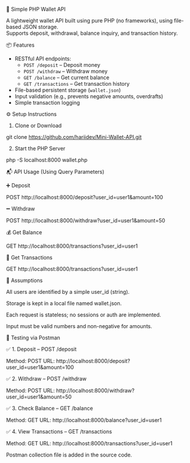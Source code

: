 💸 Simple PHP Wallet API

A lightweight wallet API built using pure PHP (no frameworks), using file-based JSON storage.  
Supports deposit, withdrawal, balance inquiry, and transaction history.


📦 Features

- RESTful API endpoints:
  - `POST /deposit` – Deposit money
  - `POST /withdraw` – Withdraw money
  - `GET /balance` – Get current balance
  - `GET /transactions` – Get transaction history
- File-based persistent storage (`wallet.json`)
- Input validation (e.g., prevents negative amounts, overdrafts)
- Simple transaction logging

⚙️ Setup Instructions

1. Clone or Download

git clone https://github.com/hariidev/Mini-Wallet-API.git

2. Start the PHP Server

php -S localhost:8000 wallet.php

📬 API Usage (Using Query Parameters)

➕ Deposit

POST http://localhost:8000/deposit?user_id=user1&amount=100


➖ Withdraw

POST http://localhost:8000/withdraw?user_id=user1&amount=50

💰 Get Balance

GET http://localhost:8000/transactions?user_id=user1


📜 Get Transactions

GET http://localhost:8000/transactions?user_id=user1


🧠 Assumptions

All users are identified by a simple user_id (string).

Storage is kept in a local file named wallet.json.

Each request is stateless; no sessions or auth are implemented.

Input must be valid numbers and non-negative for amounts.

🧪 Testing via Postman

✅ 1. Deposit – POST /deposit

Method: POST
URL:    http://localhost:8000/deposit?user_id=user1&amount=100

✅ 2. Withdraw – POST /withdraw

Method: POST
URL:    http://localhost:8000/withdraw?user_id=user1&amount=50

✅ 3. Check Balance – GET /balance

Method: GET
URL:    http://localhost:8000/balance?user_id=user1

✅ 4. View Transactions – GET /transactions

Method: GET
URL:    http://localhost:8000/transactions?user_id=user1


Postman collection file is added in the source code.
